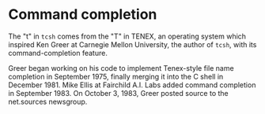 # Command completion

The "t" in `tcsh` comes from the "T" in TENEX, an operating system which inspired Ken Greer at Carnegie Mellon University, the author of `tcsh`, with its command-completion feature.

Greer began working on his code to implement Tenex-style file name completion in September 1975, finally merging it into the C shell in December 1981. Mike Ellis at Fairchild A.I. Labs added command completion in September 1983. On October 3, 1983, Greer posted source to the net.sources newsgroup.
